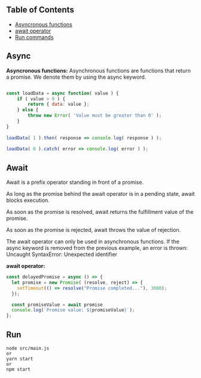 ## Table of Contents

- [Asyncronous functions](#async)
- [await operator](#await)
- [Run commands](#run)

## Async

**Asyncronous functions:**
Asynchronous functions are functions that return a promise. We denote them by using the async keyword.

```javascript

const loadData = async function( value ) {
    if ( value > 0 ) {
        return { data: value };
    } else {
        throw new Error( 'Value must be greater than 0' );
    }
}
 
loadData( 1 ).then( response => console.log( response ) );
 
loadData( 0 ).catch( error => console.log( error ) );
```

## Await
Await is a prefix operator standing in front of a promise.

As long as the promise behind the await operator is in a pending state, await blocks execution.

As soon as the promise is resolved, await returns the fulfillment value of the promise.

As soon as the promise is rejected, await throws the value of rejection.

The await operator can only be used in asynchronous functions. If the async keyword is removed from the previous example, an error is thrown:
Uncaught SyntaxError: Unexpected identifier

**await operator:**
```js
const delayedPromise = async () => {
  let promise = new Promise( (resolve, reject) => {
    setTimeout(() => resolve("Promise completed..."), 3000);
  });

  const promiseValue = await promise
  console.log(`Promise value: ${promiseValue}`);
};
```

## Run

```
node src/main.js
or
yarn start
or
npm start
```
